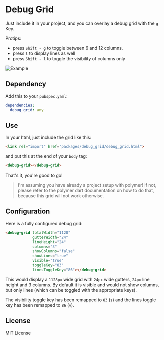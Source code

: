 # Debug Grid

Just include it in your project, and you can overlay a debug grid with the
`g` Key.

Protips:

- press `Shift - g` to toggle between 6 and 12 columns.
- press `l` to display lines as well
- press `Shift - l` to toggle the visibility of columns only


![Example](http://i.imgur.com/fto0pkX.png)


## Dependency

Add this to your `pubspec.yaml`:

```yaml
dependencies:
  debug_grid: any
```


## Use


In your html, just include the grid like this:

```html
<link rel="import" href="packages/debug_grid/debug_grid.html">
```

and put this at the end of your `body` tag:

```html
<debug-grid></debug-grid>
```

That's it, you're good to go!


> I'm assuming you have already a project setup with polymer! If not, please
> refer to the polymer dart documentation on how to do that, because this grid
> will not work otherwise.


## Configuration

Here is a fully configured debug grid:

```html
<debug-grid totalWidth="1128"
            gutterWidth="24"
            lineHeight="24"
            columns="3"
            showColumns="false"
            showLines="true"
            visible="true"
            toggleKey="83"
            linesToggleKey="86"></debug-grid>
```

This would display a `1128px` wide grid with `24px` wide gutters, `24px` line
height and 3 columns.
By default it is visible and would not show columns, but only lines (which can be toggled
with the appropriate keys).

The visibility toggle key has been remapped to `83` (`s`) and the lines
toggle key has been remapped to `86` (`v`).

## License

MIT License
